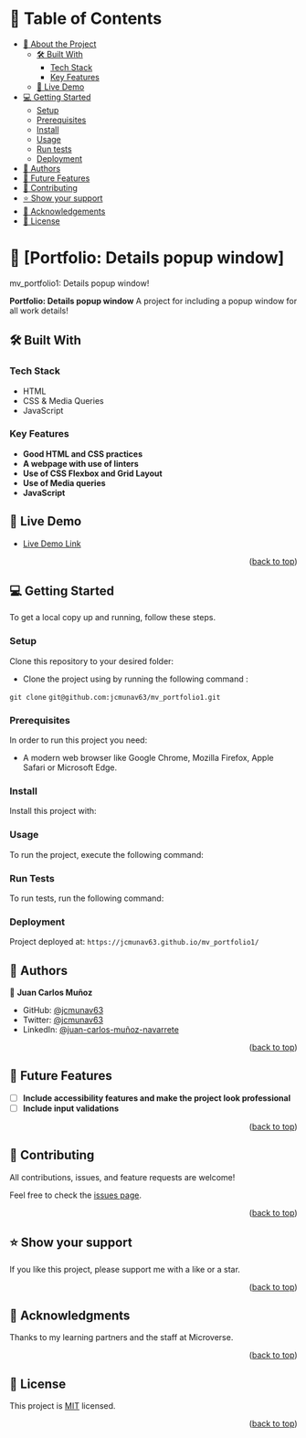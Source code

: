 <a name="readme-top"></a>

# 📗 Table of Contents

- [📖 About the Project](#about-project)
  - [🛠️ Built With](#built-with)
    - [Tech Stack](#tech-stack)
    - [Key Features](#key-features)
  - [🚀 Live Demo](#live-demo)
- [💻 Getting Started](#getting-started)
  - [Setup](#setup)
  - [Prerequisites](#prerequisites)
  - [Install](#install)
  - [Usage](#usage)
  - [Run tests](#run-tests)
  - [Deployment](#deployment)
- [👥 Authors](#authors)
- [🔭 Future Features](#future-features)
- [🤝 Contributing](#contributing)
- [⭐ Show your support](#support)
- [🙏 Acknowledgements](#acknowledgements)
- [📝 License](#license)

<!-- PROJECT DESCRIPTION -->

# 📖 [Portfolio: Details popup window] <a name="about-project"></a>

mv_portfolio1: Details popup window!

**Portfolio: Details popup window** A project for including a popup window for all work details!


<!-- Built With -->

## 🛠️ Built With <a name="built-with">


<!-- Tech Stack -->

### Tech Stack <a name="tech-stack"></a>
- HTML
- CSS & Media Queries
- JavaScript


<!-- Key Features -->

### Key Features <a name="key-features"></a>

- **Good HTML and CSS practices**
- **A webpage with use of linters**
- **Use of CSS Flexbox and Grid Layout**
- **Use of Media queries**
- **JavaScript**

<!-- Live Demo -->

## 🚀 Live Demo <a name="live-demo"></a>

- [Live Demo Link](https://jcmunav63.github.io/mv_portfolio1/)


<p align="right">(<a href="#readme-top">back to top</a>)</p>


<!-- GETTING STARTED -->

## 💻 Getting Started <a name="getting-started"></a>

To get a local copy up and running, follow these steps.

<!-- Setup-->

### Setup <a name="setup"></a>

Clone this repository to your desired folder:

- Clone the project using by running the following command :

`git clone`
`git@github.com:jcmunav63/mv_portfolio1.git`

<!-- Prerequisites-->

### Prerequisites <a name="prerequisites"></a>

In order to run this project you need:

- A modern web browser like Google Chrome, Mozilla Firefox, Apple Safari or Microsoft Edge.

<!-- Install -->

### Install <a name="install"></a>

Install this project with:

<!-- Usage -->

### Usage <a name="usage"></a>

To run the project, execute the following command:

<!-- Run Tests -->

### Run Tests <a name="run-tests"></a>

To run tests, run the following command:

<!-- Deployment-->

### Deployment <a name="deployment"></a>

Project deployed at:
`https://jcmunav63.github.io/mv_portfolio1/`


<!-- AUTHORS -->

## 👥 Authors <a name="authors"></a>

👤 **Juan Carlos Muñoz**

- GitHub: [@jcmunav63](https://github.com/jcmunav63)
- Twitter: [@jcmunav63](https://twitter.com/jcmunav63)
- LinkedIn: [@juan-carlos-muñoz-navarrete](https://www.linkedin.com/in/juan-carlos-mu%C3%B1oz-navarrete-bbb26b7a/)

<p align="right">(<a href="#readme-top">back to top</a>)</p>

<!-- Future Features -->

## 🔭 Future Features <a name="future-features"></a>

- [ ] **Include accessibility features and make the project look professional**
- [ ] **Include input validations**

<p align="right">(<a href="#readme-top">back to top</a>)</p>

<!-- CONTRIBUTING -->

## 🤝 Contributing <a name="contributing"></a>

All contributions, issues, and feature requests are welcome!

Feel free to check the [issues page](../../issues/).

<p align="right">(<a href="#readme-top">back to top</a>)</p>

<!-- SUPPORT -->

## ⭐ Show your support <a name="support"></a>

If you like this project, please support me with a like or a star.

<p align="right">(<a href="#readme-top">back to top</a>)</p>

<!-- ACKNOWLEDGEMENTS -->

## 🙏 Acknowledgments <a name="acknowledgements"></a>

Thanks to my learning partners and the staff at Microverse.

<p align="right">(<a href="#readme-top">back to top</a>)</p>

<!-- LICENSE -->

## 📝 License <a name="license"></a>

This project is [MIT](./LICENSE.md) licensed.

<p align="right">(<a href="#readme-top">back to top</a>)</p>